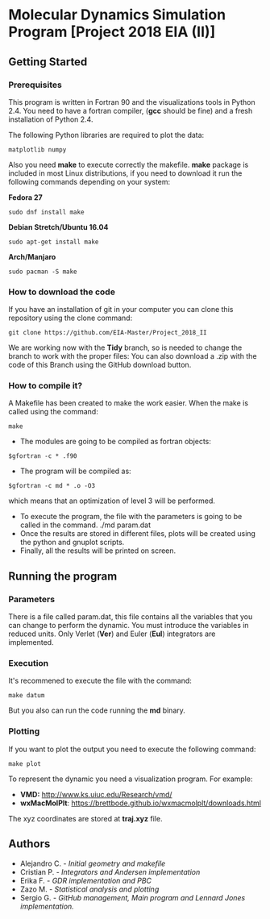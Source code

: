 # Molecular Dynamics Simulation Program [Project 2018 EIA (II)]

## Getting Started

### Prerequisites
This program is written in Fortran 90 and the visualizations tools in Python 2.4.  You need to have a fortran compiler, (**gcc** should be fine) and a fresh installation of Python 2.4.

The following Python libraries are required to plot the data:

```
matplotlib numpy
```

Also you need **make** to execute correctly the makefile. **make** package is included in most Linux distributions, if you need to download it run the following commands depending on your system:

**Fedora 27** 
```
sudo dnf install make
```
**Debian Stretch/Ubuntu 16.04**
```
sudo apt-get install make
```
**Arch/Manjaro**
```
sudo pacman -S make
```
### How to download the code
If you have an installation of git in your computer you can clone this repository using the clone command:
```
git clone https://github.com/EIA-Master/Project_2018_II
```
We are working now with the **Tidy** branch, so is needed to change the branch to work with the proper files:
You can also download a .zip with the code of this Branch using the GitHub download button.
### How to compile it?
A Makefile has been created to make the work easier. When the make is called using the command:
```
make
```
* The modules are going to be compiled as fortran objects: 
```
$gfortran -c * .f90
```
* The program will be compiled as: 
```
$gfortran -c md * .o -O3
```
which means that an optimization of level 3 will be performed.
* To execute the program, the file with the parameters is going to be called in the command. ./md param.dat
* Once the results are stored in different files, plots will be created using the python and gnuplot scripts.
* Finally, all the results will be printed on screen.

## Running the program

### Parameters

There is a file called param.dat, this file contains all the variables that you can change to perform the dynamic. You must introduce the variables in reduced units.
Only Verlet (**Ver**) and Euler (**Eul**) integrators are implemented.

### Execution

It's recommened to execute the file with the command:
```
make datum
```
But you also can run the code running the **md** binary.

### Plotting
If you want to plot the output you need to execute the following command:
```
make plot
```
To represent the dynamic you need a visualization program. For example:
* **VMD:** http://www.ks.uiuc.edu/Research/vmd/
* **wxMacMolPlt**: https://brettbode.github.io/wxmacmolplt/downloads.html

The xyz coordinates are stored at **traj.xyz** file.

## Authors
* Alejandro C. - *Initial geometry and makefile*
* Cristian P. - *Integrators and Andersen implementation*
* Erika F. - *GDR implementation and PBC*
* Zazo M. - *Statistical analysis and plotting*
* Sergio G. - *GitHub management, Main program and Lennard Jones implementation.*
